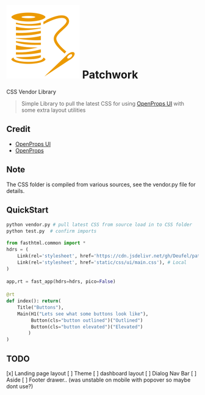 
#  <img src="favicon.svg" alt="Project Icon Thread and Needle"> Patchwork

CSS Vendor Library

> Simple Library to pull the latest CSS for using [OpenProps UI](https://open-props-ui.netlify.app/)
> with some extra layout utilities

## Credit
 - [OpenProps UI](https://open-props-ui.netlify.app/)
 - [OpenProps](https://open-props.style/)

## Note
The CSS folder is compiled from various sources, see the vendor.py file for details.

## QuickStart
```bash
python vendor.py # pull latest CSS from source load in to CSS folder
python test.py  # confirm imports
```

```python
from fasthtml.common import *
hdrs = (
    Link(rel='stylesheet', href='https://cdn.jsdelivr.net/gh/Deufel/patchwork@master/css/ui/main.css'), # CDN
    Link(rel='stylesheet', href='static/css/ui/main.css'), # Local
)

app,rt = fast_app(hdrs=hdrs, pico=False)

@rt
def index(): return(
    Title("Buttons"),
    Main(H1("Lets see what some buttons look like"),
         Button(cls="button outlined")("Outlined")
         Button(cls="button elevated")("Elevated")
        )
)
```


## TODO
[x] Landing page layout
[ ] Theme
[ ] dashboard layout
[ ] Dialog Nav Bar
[ ] Aside
[ ] Footer drawer.. (was unstable on mobile with popover so maybe dont use?)
